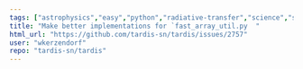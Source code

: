 ```yaml
---
tags: ["astrophysics","easy","python","radiative-transfer","science","supernova"]
title: "Make better implementations for `fast_array_util.py  "
html_url: "https://github.com/tardis-sn/tardis/issues/2757"
user: "wkerzendorf"
repo: "tardis-sn/tardis"
---
```


